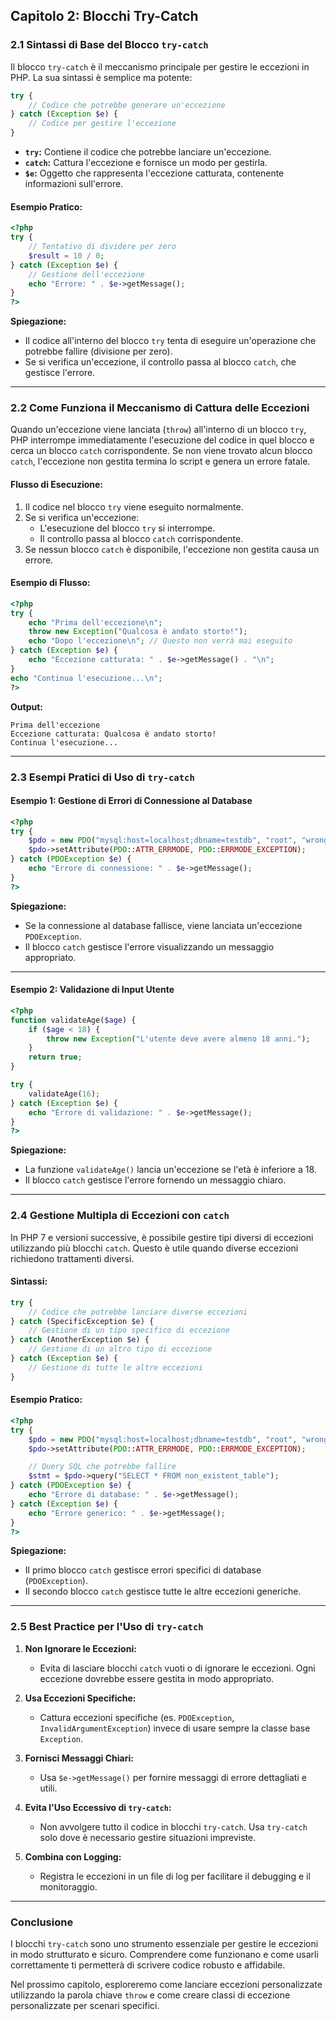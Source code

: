 ## **Capitolo 2: Blocchi Try-Catch**

### **2.1 Sintassi di Base del Blocco `try-catch`**

Il blocco `try-catch` è il meccanismo principale per gestire le eccezioni in PHP. La sua sintassi è semplice ma potente:

```php
try {
    // Codice che potrebbe generare un'eccezione
} catch (Exception $e) {
    // Codice per gestire l'eccezione
}
```

- **`try`:** Contiene il codice che potrebbe lanciare un'eccezione.
- **`catch`:** Cattura l'eccezione e fornisce un modo per gestirla.
- **`$e`:** Oggetto che rappresenta l'eccezione catturata, contenente informazioni sull'errore.

#### **Esempio Pratico:**
```php
<?php
try {
    // Tentativo di dividere per zero
    $result = 10 / 0;
} catch (Exception $e) {
    // Gestione dell'eccezione
    echo "Errore: " . $e->getMessage();
}
?>
```

**Spiegazione:**
- Il codice all'interno del blocco `try` tenta di eseguire un'operazione che potrebbe fallire (divisione per zero).
- Se si verifica un'eccezione, il controllo passa al blocco `catch`, che gestisce l'errore.

---

### **2.2 Come Funziona il Meccanismo di Cattura delle Eccezioni**

Quando un'eccezione viene lanciata (`throw`) all'interno di un blocco `try`, PHP interrompe immediatamente l'esecuzione del codice in quel blocco e cerca un blocco `catch` corrispondente. Se non viene trovato alcun blocco `catch`, l'eccezione non gestita termina lo script e genera un errore fatale.

#### **Flusso di Esecuzione:**
1. Il codice nel blocco `try` viene eseguito normalmente.
2. Se si verifica un'eccezione:
   - L'esecuzione del blocco `try` si interrompe.
   - Il controllo passa al blocco `catch` corrispondente.
3. Se nessun blocco `catch` è disponibile, l'eccezione non gestita causa un errore.

#### **Esempio di Flusso:**
```php
<?php
try {
    echo "Prima dell'eccezione\n";
    throw new Exception("Qualcosa è andato storto!");
    echo "Dopo l'eccezione\n"; // Questo non verrà mai eseguito
} catch (Exception $e) {
    echo "Eccezione catturata: " . $e->getMessage() . "\n";
}
echo "Continua l'esecuzione...\n";
?>
```

**Output:**
```
Prima dell'eccezione
Eccezione catturata: Qualcosa è andato storto!
Continua l'esecuzione...
```

---

### **2.3 Esempi Pratici di Uso di `try-catch`**

#### **Esempio 1: Gestione di Errori di Connessione al Database**
```php
<?php
try {
    $pdo = new PDO("mysql:host=localhost;dbname=testdb", "root", "wrong_password");
    $pdo->setAttribute(PDO::ATTR_ERRMODE, PDO::ERRMODE_EXCEPTION);
} catch (PDOException $e) {
    echo "Errore di connessione: " . $e->getMessage();
}
?>
```

**Spiegazione:**
- Se la connessione al database fallisce, viene lanciata un'eccezione `PDOException`.
- Il blocco `catch` gestisce l'errore visualizzando un messaggio appropriato.

---

#### **Esempio 2: Validazione di Input Utente**
```php
<?php
function validateAge($age) {
    if ($age < 18) {
        throw new Exception("L'utente deve avere almeno 18 anni.");
    }
    return true;
}

try {
    validateAge(16);
} catch (Exception $e) {
    echo "Errore di validazione: " . $e->getMessage();
}
?>
```

**Spiegazione:**
- La funzione `validateAge()` lancia un'eccezione se l'età è inferiore a 18.
- Il blocco `catch` gestisce l'errore fornendo un messaggio chiaro.

---

### **2.4 Gestione Multipla di Eccezioni con `catch`**

In PHP 7 e versioni successive, è possibile gestire tipi diversi di eccezioni utilizzando più blocchi `catch`. Questo è utile quando diverse eccezioni richiedono trattamenti diversi.

#### **Sintassi:**
```php
try {
    // Codice che potrebbe lanciare diverse eccezioni
} catch (SpecificException $e) {
    // Gestione di un tipo specifico di eccezione
} catch (AnotherException $e) {
    // Gestione di un altro tipo di eccezione
} catch (Exception $e) {
    // Gestione di tutte le altre eccezioni
}
```

#### **Esempio Pratico:**
```php
<?php
try {
    $pdo = new PDO("mysql:host=localhost;dbname=testdb", "root", "wrong_password");
    $pdo->setAttribute(PDO::ATTR_ERRMODE, PDO::ERRMODE_EXCEPTION);

    // Query SQL che potrebbe fallire
    $stmt = $pdo->query("SELECT * FROM non_existent_table");
} catch (PDOException $e) {
    echo "Errore di database: " . $e->getMessage();
} catch (Exception $e) {
    echo "Errore generico: " . $e->getMessage();
}
?>
```

**Spiegazione:**
- Il primo blocco `catch` gestisce errori specifici di database (`PDOException`).
- Il secondo blocco `catch` gestisce tutte le altre eccezioni generiche.

---

### **2.5 Best Practice per l'Uso di `try-catch`**

1. **Non Ignorare le Eccezioni:**
   - Evita di lasciare blocchi `catch` vuoti o di ignorare le eccezioni. Ogni eccezione dovrebbe essere gestita in modo appropriato.

2. **Usa Eccezioni Specifiche:**
   - Cattura eccezioni specifiche (es. `PDOException`, `InvalidArgumentException`) invece di usare sempre la classe base `Exception`.

3. **Fornisci Messaggi Chiari:**
   - Usa `$e->getMessage()` per fornire messaggi di errore dettagliati e utili.

4. **Evita l'Uso Eccessivo di `try-catch`:**
   - Non avvolgere tutto il codice in blocchi `try-catch`. Usa `try-catch` solo dove è necessario gestire situazioni impreviste.

5. **Combina con Logging:**
   - Registra le eccezioni in un file di log per facilitare il debugging e il monitoraggio.

---

### **Conclusione**

I blocchi `try-catch` sono uno strumento essenziale per gestire le eccezioni in modo strutturato e sicuro. Comprendere come funzionano e come usarli correttamente ti permetterà di scrivere codice robusto e affidabile.

Nel prossimo capitolo, esploreremo come lanciare eccezioni personalizzate utilizzando la parola chiave `throw` e come creare classi di eccezione personalizzate per scenari specifici.